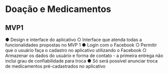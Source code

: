 # Doação e Medicamentos

## MVP1
● Design e interface do aplicativo
   ○ Interface que atenda todas a funcionalidades propostas no MVP 1
● Login com o Facebook
   ○ Permitir que o usuário faça o cadastro no aplicativo utilizando o Facebook
   ○ Armazenar os dados do usuário e forma de contato - a primeira entrega não 
     inclui grau de confiabilidade para troca
● Só será possível anunciar troca de medicamentos pré-cadastrados no aplicativo
